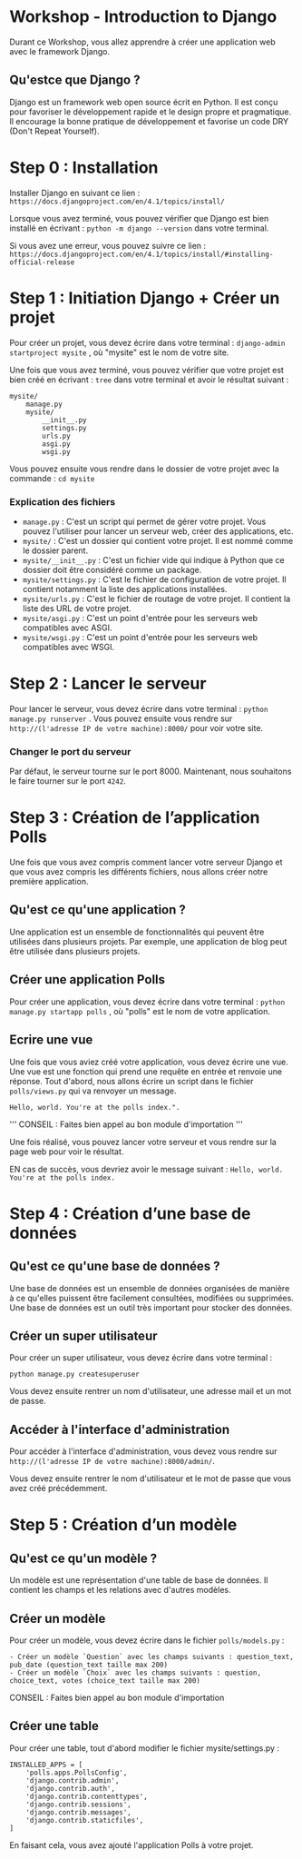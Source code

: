 # Workshop - Introduction to Django

Durant ce Workshop, vous allez apprendre à créer une application web avec le framework Django.

## Qu'estce que Django ?

Django est un framework web open source écrit en Python. Il est conçu pour favoriser le développement rapide et le design propre et pragmatique. Il encourage la bonne pratique de développement et favorise un code DRY (Don't Repeat Yourself). 

# Step 0 : Installation

Installer Django en suivant ce lien : `https://docs.djangoproject.com/en/4.1/topics/install/`

Lorsque vous avez terminé, vous pouvez vérifier que Django est bien installé en écrivant : `python -m django --version` dans votre terminal.

Si vous avez une erreur, vous pouvez suivre ce lien : `https://docs.djangoproject.com/en/4.1/topics/install/#installing-official-release`

# Step 1 : Initiation Django + Créer un projet

Pour créer un projet, vous devez écrire dans votre terminal : `django-admin startproject mysite` , où "mysite" est le nom de votre site.

Une fois que vous avez terminé, vous pouvez vérifier que votre projet est bien créé en écrivant : `tree` dans votre terminal et avoir le résultat suivant : 

```
mysite/
    manage.py
    mysite/
        __init__.py
        settings.py
        urls.py
        asgi.py
        wsgi.py
```

Vous pouvez ensuite vous rendre dans le dossier de votre projet avec la commande : `cd mysite`

### Explication des fichiers

- `manage.py` : C'est un script qui permet de gérer votre projet. Vous pouvez l'utiliser pour lancer un serveur web, créer des applications, etc.
- `mysite/` : C'est un dossier qui contient votre projet. Il est nommé comme le dossier parent.
- `mysite/__init__.py` : C'est un fichier vide qui indique à Python que ce dossier doit être considéré comme un package.
- `mysite/settings.py` : C'est le fichier de configuration de votre projet. Il contient notamment la liste des applications installées.
- `mysite/urls.py` : C'est le fichier de routage de votre projet. Il contient la liste des URL de votre projet.
- `mysite/asgi.py` : C'est un point d'entrée pour les serveurs web compatibles avec ASGI.
- `mysite/wsgi.py` : C'est un point d'entrée pour les serveurs web compatibles avec WSGI.

# Step 2 : Lancer le serveur

Pour lancer le serveur, vous devez écrire dans votre terminal : `python manage.py runserver` . Vous pouvez ensuite vous rendre sur `http://(l'adresse IP de votre machine):8000/` pour voir votre site.

### Changer le port du serveur

Par défaut, le serveur tourne sur le port 8000. Maintenant, nous souhaitons le faire tourner sur le port `4242`.

# Step 3 : Création de l’application Polls

Une fois que vous avez compris comment lancer votre serveur Django et que vous avez compris les différents fichiers, nous allons créer notre première application.

## Qu'est ce qu'une application ?

Une application est un ensemble de fonctionnalités qui peuvent être utilisées dans plusieurs projets. Par exemple, une application de blog peut être utilisée dans plusieurs projets.

## Créer une application Polls

Pour créer une application, vous devez écrire dans votre terminal : `python manage.py startapp polls` , où "polls" est le nom de votre application.

## Ecrire une vue

Une fois que vous aviez créé votre application, vous devez écrire une vue. Une vue est une fonction qui prend une requête en entrée et renvoie une réponse.
Tout d'abord, nous allons écrire un script dans le fichier `polls/views.py` qui va renvoyer un message.

`Hello, world. You're at the polls index.".`

''' CONSEIL : Faites bien appel au bon module d'importation '''

Une fois réalisé, vous pouvez lancer votre serveur et vous rendre sur la page web pour voir le résultat. 

EN cas de succès, vous devriez avoir le message suivant : `Hello, world. You're at the polls index.`

# Step 4 : Création d’une base de données

## Qu'est ce qu'une base de données ?

Une base de données est un ensemble de données organisées de manière à ce qu'elles puissent être facilement consultées, modifiées ou supprimées. Une base de données est un outil très important pour stocker des données.

## Créer un super utilisateur

Pour créer un super utilisateur, vous devez écrire dans votre terminal : 

`python manage.py createsuperuser` 

Vous devez ensuite rentrer un nom d'utilisateur, une adresse mail et un mot de passe.

## Accéder à l'interface d'administration

Pour accéder à l'interface d'administration, vous devez vous rendre sur `http://(l'adresse IP de votre machine):8000/admin/`.

Vous devez ensuite rentrer le nom d'utilisateur et le mot de passe que vous avez créé précédemment.

# Step 5 : Création d’un modèle

## Qu'est ce qu'un modèle ?

Un modèle est une représentation d'une table de base de données. Il contient les champs et les relations avec d'autres modèles.

## Créer un modèle

Pour créer un modèle, vous devez écrire dans le fichier `polls/models.py` : 
    
    - Créer un modèle `Question` avec les champs suivants : question_text, pub_date (question_text taille max 200)
    - Créer un modèle `Choix` avec les champs suivants : question, choice_text, votes (choice_text taille max 200)

CONSEIL : Faites bien appel au bon module d'importation

## Créer une table

Pour créer une table, tout d'abord modifier le fichier mysite/settings.py : 

    INSTALLED_APPS = [
        'polls.apps.PollsConfig',
        'django.contrib.admin',
        'django.contrib.auth',
        'django.contrib.contenttypes',
        'django.contrib.sessions',
        'django.contrib.messages',
        'django.contrib.staticfiles',
    ]

En faisant cela, vous avez ajouté l'application Polls à votre projet.